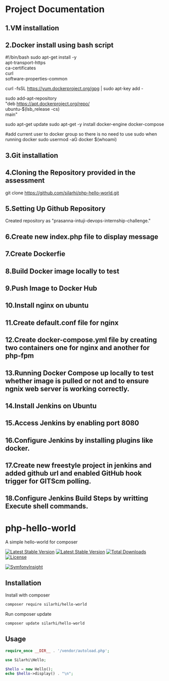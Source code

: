 # Project Documentation

1.VM installation
-------

2.Docker install using bash script
-----
#!/bin/bash
sudo apt-get install -y \
    apt-transport-https \
    ca-certificates \
    curl \
    software-properties-common

curl -fsSL https://yum.dockerproject.org/gpg | sudo apt-key add -

sudo add-apt-repository \
    "deb https://apt.dockerproject.org/repo/ \
    ubuntu-$(lsb_release -cs) \
    main"

sudo apt-get update
sudo apt-get -y install docker-engine docker-compose

#add current user to docker group so there is no need to use sudo when running docker
sudo usermod -aG docker $(whoami)

3.Git installation
-----

4.Cloning the Repository provided in the assessment
-----
git clone https://github.com/silarhi/php-hello-world.git

5.Setting Up Github Repository 
-----
Created repository as "prasanna-intuji-devops-internship-challenge." 

6.Create new index.php file to display message
-----

7.Create Dockerfie
----

8.Build Docker image locally to test 
-----

9.Push Image to Docker Hub
----

10.Install nginx on ubuntu
-----

11.Create default.conf file for nginx
-----

12.Create docker-compose.yml file by creating two containers one for nginx and another for php-fpm
----

13.Running Docker Compose up locally to test whether image is pulled or not and to ensure ngnix web server is working correctly.
----

14.Install Jenkins on Ubuntu
----

15.Access Jenkins by enabling port 8080
-----

16.Configure Jenkins by installing plugins like docker.
-----

17.Create new freestyle project in jenkins and added github url and enabled GitHub hook trigger for GITScm polling.
-----

18.Configure Jenkins Build Steps by writting Execute shell commands.
------




# php-hello-world
A simple hello-world for composer

 [![Latest Stable Version](https://github.com/silarhi/php-hello-world/workflows/Tests/badge.svg)](https://github.com/silarhi/php-hello-world/workflows/Tests/badge.svg)
 [![Latest Stable Version](https://poser.pugx.org/silarhi/hello-world/v/stable)](https://packagist.org/packages/silarhi/hello-world)
[![Total Downloads](https://poser.pugx.org/silarhi/hello-world/downloads)](https://packagist.org/packages/silarhi/hello-world)
[![License](https://poser.pugx.org/silarhi/hello-world/license)](https://packagist.org/packages/silarhi/hello-world)


[![SymfonyInsight](https://insight.symfony.com/projects/5d582202-1186-4ce7-82c7-c4d3a2c11807/big.svg)](https://insight.symfony.com/projects/5d582202-1186-4ce7-82c7-c4d3a2c11807)

Installation
------------

Install with composer
``` bash
composer require silarhi/hello-world
```

Run composer update
``` bash
composer update silarhi/hello-world
```

Usage
-----

``` php
require_once __DIR__ . '/vendor/autoload.php';

use Silarhi\Hello;

$hello = new Hello();
echo $hello->display() . "\n";
```
